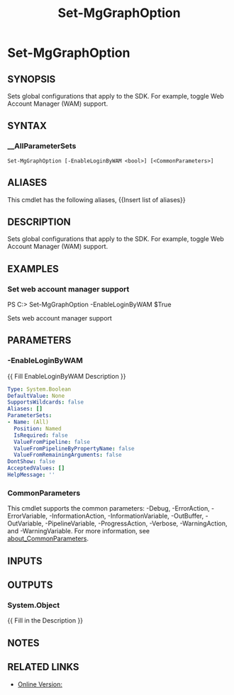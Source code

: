 ﻿---
document type: cmdlet
external help file: Microsoft.Graph.Authentication.dll-Help.xml
HelpUri: https://learn.microsoft.com/en-us/powershell/module/microsoft.graph.authentication/set-mgenvironment
Locale: en-US
Module Name: Microsoft.Graph.Authentication
ms.date: 09/12/2025
PlatyPS schema version: 2024-05-01
title: Set-MgGraphOption
---

# Set-MgGraphOption

## SYNOPSIS

Sets global configurations that apply to the SDK. For example, toggle Web Account Manager (WAM) support.

## SYNTAX

### __AllParameterSets

```
Set-MgGraphOption [-EnableLoginByWAM <bool>] [<CommonParameters>]
```

## ALIASES

This cmdlet has the following aliases,
  {{Insert list of aliases}}

## DESCRIPTION

Sets global configurations that apply to the SDK.
For example, toggle Web Account Manager (WAM) support.

## EXAMPLES

### Set web account manager support

PS C:\> Set-MgGraphOption -EnableLoginByWAM $True

Sets web account manager support

## PARAMETERS

### -EnableLoginByWAM

{{ Fill EnableLoginByWAM Description }}

```yaml
Type: System.Boolean
DefaultValue: None
SupportsWildcards: false
Aliases: []
ParameterSets:
- Name: (All)
  Position: Named
  IsRequired: false
  ValueFromPipeline: false
  ValueFromPipelineByPropertyName: false
  ValueFromRemainingArguments: false
DontShow: false
AcceptedValues: []
HelpMessage: ''
```

### CommonParameters

This cmdlet supports the common parameters: -Debug, -ErrorAction, -ErrorVariable,
-InformationAction, -InformationVariable, -OutBuffer, -OutVariable, -PipelineVariable,
-ProgressAction, -Verbose, -WarningAction, and -WarningVariable. For more information, see
[about_CommonParameters](https://go.microsoft.com/fwlink/?LinkID=113216).

## INPUTS

## OUTPUTS

### System.Object

{{ Fill in the Description }}

## NOTES




## RELATED LINKS

- [Online Version:](https://learn.microsoft.com/en-us/powershell/module/microsoft.graph.authentication/set-mgenvironment)
